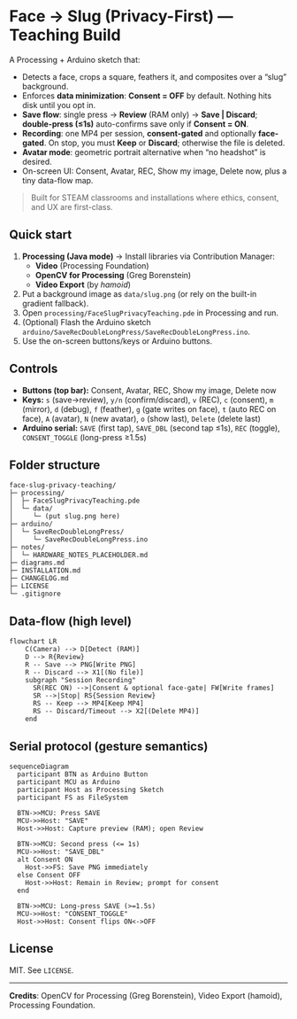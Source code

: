 
# Face → Slug (Privacy-First) — Teaching Build

A Processing + Arduino sketch that:
- Detects a face, crops a square, feathers it, and composites over a “slug” background.
- Enforces **data minimization**: **Consent = OFF** by default. Nothing hits disk until you opt in.
- **Save flow**: single press → **Review** (RAM only) → **Save | Discard**; **double-press (≤1s)** auto-confirms save only if **Consent = ON**.
- **Recording**: one MP4 per session, **consent-gated** and optionally **face-gated**. On stop, you must **Keep** or **Discard**; otherwise the file is deleted.
- **Avatar mode**: geometric portrait alternative when “no headshot” is desired.
- On-screen UI: Consent, Avatar, REC, Show my image, Delete now, plus a tiny data-flow map.

> Built for STEAM classrooms and installations where ethics, consent, and UX are first-class.

## Quick start

1. **Processing (Java mode)** → Install libraries via Contribution Manager:
   - **Video** (Processing Foundation)
   - **OpenCV for Processing** (Greg Borenstein)
   - **Video Export** (by *hamoid*)
2. Put a background image as `data/slug.png` (or rely on the built-in gradient fallback).
3. Open `processing/FaceSlugPrivacyTeaching.pde` in Processing and run.
4. (Optional) Flash the Arduino sketch `arduino/SaveRecDoubleLongPress/SaveRecDoubleLongPress.ino`.
5. Use the on-screen buttons/keys or Arduino buttons.

## Controls

- **Buttons (top bar):** Consent, Avatar, REC, Show my image, Delete now
- **Keys:** `s` (save→review), `y/n` (confirm/discard), `v` (REC), `c` (consent),
  `m` (mirror), `d` (debug), `f` (feather), `g` (gate writes on face), `t` (auto REC on face),
  `A` (avatar), `N` (new avatar), `o` (show last), `Delete` (delete last)
- **Arduino serial:** `SAVE` (first tap), `SAVE_DBL` (second tap ≤1s), `REC` (toggle),
  `CONSENT_TOGGLE` (long-press ≥1.5s)

## Folder structure

```
face-slug-privacy-teaching/
├─ processing/
│  ├─ FaceSlugPrivacyTeaching.pde
│  └─ data/
│     └─ (put slug.png here)
├─ arduino/
│  └─ SaveRecDoubleLongPress/
│     └─ SaveRecDoubleLongPress.ino
├─ notes/
│  └─ HARDWARE_NOTES_PLACEHOLDER.md
├─ diagrams.md
├─ INSTALLATION.md
├─ CHANGELOG.md
├─ LICENSE
└─ .gitignore
```

## Data-flow (high level)

```mermaid
flowchart LR
    C(Camera) --> D[Detect (RAM)]
    D --> R{Review}
    R -- Save --> PNG[Write PNG]
    R -- Discard --> X1[(No file)]
    subgraph "Session Recording"
      SR(REC ON) -->|Consent & optional face-gate| FW[Write frames]
      SR -->|Stop| RS{Session Review}
      RS -- Keep --> MP4[Keep MP4]
      RS -- Discard/Timeout --> X2[(Delete MP4)]
    end
```

## Serial protocol (gesture semantics)

```mermaid
sequenceDiagram
  participant BTN as Arduino Button
  participant MCU as Arduino
  participant Host as Processing Sketch
  participant FS as FileSystem

  BTN->>MCU: Press SAVE
  MCU->>Host: "SAVE"
  Host->>Host: Capture preview (RAM); open Review

  BTN->>MCU: Second press (<= 1s)
  MCU->>Host: "SAVE_DBL"
  alt Consent ON
    Host->>FS: Save PNG immediately
  else Consent OFF
    Host->>Host: Remain in Review; prompt for consent
  end

  BTN->>MCU: Long-press SAVE (>=1.5s)
  MCU->>Host: "CONSENT_TOGGLE"
  Host->>Host: Consent flips ON<->OFF
```

## License
MIT. See `LICENSE`.

---

**Credits**: OpenCV for Processing (Greg Borenstein), Video Export (hamoid), Processing Foundation.

